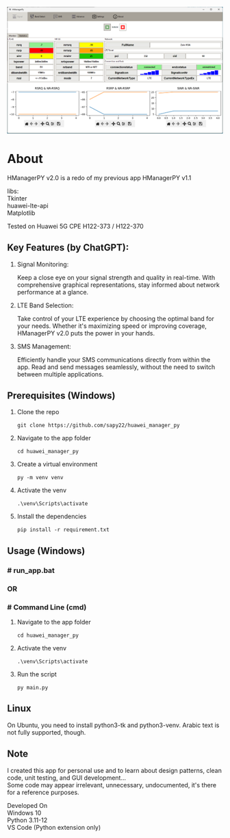 <p align="center">
<img width="800" src="./images/f1.png">  
</p>


# About
HManagerPY v2.0 is a redo of my previous app HManagerPY v1.1

libs:  
Tkinter  
huawei-lte-api  
Matplotlib  
  
Tested on Huawei 5G CPE H122-373 / H122-370

## Key Features (by ChatGPT):
1. Signal Monitoring:

    Keep a close eye on your signal strength and quality in real-time. With comprehensive graphical representations, stay informed about network performance at a glance.
2. LTE Band Selection:

    Take control of your LTE experience by choosing the optimal band for your needs. Whether it's maximizing speed or improving coverage, HManagerPY v2.0 puts the power in your hands.
3. SMS Management:

    Efficiently handle your SMS communications directly from within the app. Read and send messages seamlessly, without the need to switch between multiple applications.

## Prerequisites (Windows)
1. Clone the repo
   ```
   git clone https://github.com/sapy22/huawei_manager_py
   ```

2. Navigate to the app folder
   ```
   cd huawei_manager_py
   ```

3. Create a virtual environment
   ```
   py -m venv venv
   ```

4. Activate the venv
   ```
   .\venv\Scripts\activate
   ```

5. Install the dependencies
   ```
   pip install -r requirement.txt
   ```

## Usage (Windows)
### # run_app.bat
### OR
### # Command Line (cmd)
1. Navigate to the app folder  
   ```
   cd huawei_manager_py
   ```

2. Activate the venv
   ```
   .\venv\Scripts\activate
   ```

3. Run the script
   ```
   py main.py
   ```

## Linux
On Ubuntu, you need to install python3-tk and python3-venv. Arabic text is not fully supported, though.

## Note
I created this app for personal use and to learn about design patterns, clean code, unit testing, and GUI development...  
Some code may appear irrelevant, unnecessary, undocumented, it's there for a reference purposes.

Developed On  
Windows 10  
Python 3.11-12  
VS Code (Python extension only)